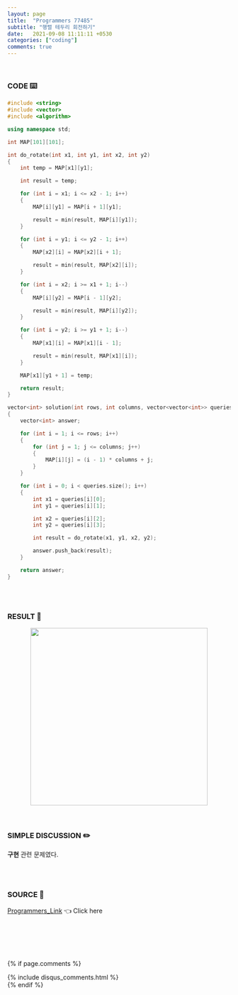 ```yaml
---
layout: page
title:  "Programmers 77485"
subtitle: "행렬 테두리 회전하기"
date:   2021-09-08 11:11:11 +0530
categories: ["coding"]
comments: true
---
```


<br>

### CODE ⌨️

```c++
#include <string>
#include <vector>
#include <algorithm>

using namespace std;

int MAP[101][101];

int do_rotate(int x1, int y1, int x2, int y2)
{
	int temp = MAP[x1][y1];

	int result = temp;

	for (int i = x1; i <= x2 - 1; i++)
	{
		MAP[i][y1] = MAP[i + 1][y1];

		result = min(result, MAP[i][y1]);
	}

	for (int i = y1; i <= y2 - 1; i++)
	{
		MAP[x2][i] = MAP[x2][i + 1];

		result = min(result, MAP[x2][i]);
	}

	for (int i = x2; i >= x1 + 1; i--)
	{
		MAP[i][y2] = MAP[i - 1][y2];

		result = min(result, MAP[i][y2]);
	}

	for (int i = y2; i >= y1 + 1; i--)
	{
		MAP[x1][i] = MAP[x1][i - 1];

		result = min(result, MAP[x1][i]);
	}

	MAP[x1][y1 + 1] = temp;

	return result;
}

vector<int> solution(int rows, int columns, vector<vector<int>> queries)
{
	vector<int> answer;

	for (int i = 1; i <= rows; i++)
	{
		for (int j = 1; j <= columns; j++)
		{
			MAP[i][j] = (i - 1) * columns + j;
		}
	}

	for (int i = 0; i < queries.size(); i++)
	{
		int x1 = queries[i][0];
		int y1 = queries[i][1];

		int x2 = queries[i][2];
		int y2 = queries[i][3];

		int result = do_rotate(x1, y1, x2, y2);

		answer.push_back(result);
	}

	return answer;
}
```  

<br>
<br>

### RESULT 💛

<img src="{{ '/assets/programmers/p77485r.jpg' }}" style="width: 400px; height: auto; margin-left: auto; margin-right: auto; display: block;">  

<br>
<br>

### SIMPLE DISCUSSION ✏️

**구현** 관련 문제였다.  

<br>
<br>

### SOURCE 💎

[Programmers_Link][link] 👈 Click here  

<br>
<br>
<br>
<br>

{% if page.comments %}
<div id="post-disqus" class="container">
{% include disqus_comments.html %}
</div>
{% endif %}

[link]: https://programmers.co.kr/learn/courses/30/lessons/77485